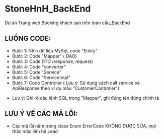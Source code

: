 # StoneHnH_BackEnd
Dự án Trang web Booking khách sạn trên toàn cầu_BackEnd

## LUỒNG CODE:
- Bước 1: Nhìn dữ liệu MySql, code "Entity"
- Bước 2: Code "Mapper" ( DAO)
- Bước 3: Code DTO (response, request)
- Bước 4: Code "converter"
- Bước 5: Code "Service"
- Bước 6: Code "ServiceImpl"
- Bước 7: Code Controller ( Lưu ý: Sử dụng cách call service và ApiResponse theo ví dụ mẫu "CustomerController")
+ Lưu ý: Ghi rõ câu lệnh SQL trong "Mapper", ghi đúng tên đúng chính tả


## LƯU Ý VỀ CÁC MÃ LỖI:
- Các mã lỗi nằm trong class Enum ErrorCode KHÔNG ĐƯỢC SỬA, mọi thắc mắc liên hệ Lead


